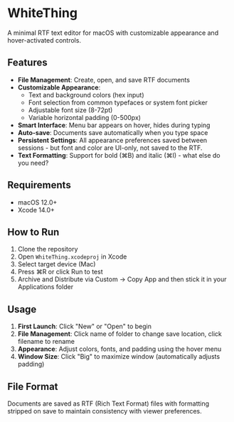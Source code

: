 # WhiteThing

A minimal RTF text editor for macOS with customizable appearance and hover-activated controls.

## Features

- **File Management**: Create, open, and save RTF documents
- **Customizable Appearance**: 
  - Text and background colors (hex input)
  - Font selection from common typefaces or system font picker
  - Adjustable font size (8-72pt)
  - Variable horizontal padding (0-500px)
- **Smart Interface**: Menu bar appears on hover, hides during typing
- **Auto-save**: Documents save automatically when you type space
- **Persistent Settings**: All appearance preferences saved between sessions - but font and color are UI-only, not saved to the RTF.
- **Text Formatting**: Support for bold (⌘B) and italic (⌘I) - what else do you need?

## Requirements

- macOS 12.0+
- Xcode 14.0+

## How to Run

1. Clone the repository
2. Open `WhiteThing.xcodeproj` in Xcode
3. Select target device (Mac)
4. Press ⌘R or click Run to test
5. Archive and Distribute via Custom -> Copy App and then stick it in your Applications folder

## Usage

1. **First Launch**: Click "New" or "Open" to begin
2. **File Management**: Click name of folder to change save location, click filename to rename
3. **Appearance**: Adjust colors, fonts, and padding using the hover menu
4. **Window Size**: Click "Big" to maximize window (automatically adjusts padding)

## File Format

Documents are saved as RTF (Rich Text Format) files with formatting stripped on save to maintain consistency with viewer preferences.
